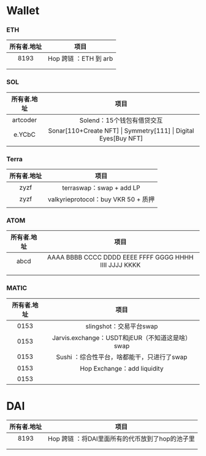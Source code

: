 # Wallet

### ETH

| 所有者.地址 |         项目          |
| :---------: | :-------------------: |
|    8193     | Hop 跨链 ：ETH 到 arb |
|             |                       |
|             |                       |

### SOL

| 所有者.地址 |                             项目                             |
| :---------: | :----------------------------------------------------------: |
|  artcoder   |                  Solend：15个钱包有借贷交互                  |
|   e.YCbC    | Sonar[110+Create NFT] \| Symmetry[111] \| Digital Eyes[Buy NFT] |
|             |                                                              |

### Terra

| 所有者.地址 |                项目                 |
| :---------: | :---------------------------------: |
|    zyzf     |      terraswap：swap + add LP       |
|    zyzf     | valkyrieprotocol：buy VKR 50 + 质押 |
|             |                                     |

### ATOM

| 所有者.地址 |                          项目                          |
| :---------: | :----------------------------------------------------: |
|    abcd     | AAAA BBBB CCCC DDDD EEEE FFFF GGGG HHHH IIII JJJJ KKKK |
|             |                                                        |
|             |                                                        |

### MATIC

| 所有者.地址 |                       项目                       |
| :---------: | :----------------------------------------------: |
|    0153     |             slingshot：交易平台swap              |
|    0153     | Jarvis.exchange：USDT和jEUR（不知道这是啥） swap |
|    0153     |    Sushi ：综合性平台，啥都能干，只进行了swap    |
|    0153     |           Hop Exchange：add liquidity            |
|    0153     |                                                  |



# DAI

| 所有者.地址 |                      项目                       |
| :---------: | :---------------------------------------------: |
|    8193     | Hop 跨链 ：将DAI里面所有的代币放到了hop的池子里 |
|             |                                                 |
|             |                                                 |


